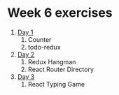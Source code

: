 # Week 6 exercises

1. [Day 1](day1/)
    1. Counter
    1. todo-redux
1. [Day 2](day2/)
    1. Redux Hangman
    1. React Router Directory
1. [Day 3](day3/)
    1. React Typing Game
